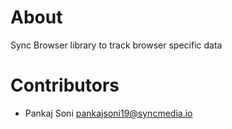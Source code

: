# About

Sync Browser library to track browser specific data

# Contributors

* Pankaj Soni <pankajsoni19@syncmedia.io>
